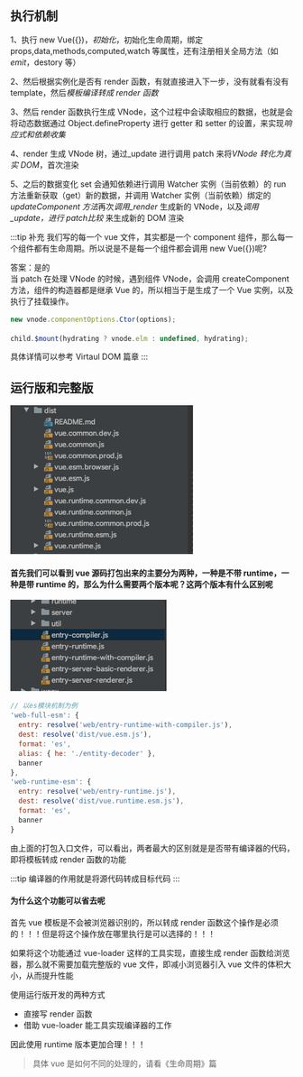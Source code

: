 ## 执行机制

1、执行 new Vue({})，<em>初始化</em>，初始化生命周期，绑定 props,data,methods,computed,watch 等属性，还有注册相关全局方法（如$emit，$destory 等）

2、然后根据实例化是否有 render 函数，有就直接进入下一步，没有就看有没有 template，然后<em>模板编译转成 render 函数</em>

3、然后 render 函数执行生成 VNode，这个过程中会读取相应的数据，也就是会将动态数据通过 Object.defineProperty 进行 getter 和 setter 的设置，来实现<em>响应式和依赖收集</em>

4、render 生成 VNode 树，通过\_update 进行调用 patch 来将<em>VNode 转化为真实 DOM</em>，首次渲染

5、之后的数据变化 set 会通知依赖进行调用 Watcher 实例（当前依赖）的 run 方法重新获取（get）新的数据，并调用 Watcher 实例（当前依赖）绑定的 <em>updateComponent 方法</em>再次<em>调用\_render</em> 生成新的 VNode，以及<em>调用\_update，进行 patch比较</em> 来生成新的 DOM 渲染

:::tip 补充
我们写的每一个 vue 文件，其实都是一个 component 组件，那么每一个组件都有生命周期。所以说是不是每一个组件都会调用 new Vue({})呢?

答案：是的  
当 patch 在处理 VNode 的时候，遇到组件 VNode，会调用 createComponent 方法，组件的构造器都是继承 Vue 的，所以相当于是生成了一个 Vue 实例，以及执行了挂载操作。

```js
new vnode.componentOptions.Ctor(options);

child.$mount(hydrating ? vnode.elm : undefined, hydrating);
```

具体详情可以参考 Virtaul DOM 篇章
:::

## 运行版和完整版

<a data-fancybox title="vue打包文件" href="/源码/vue打包文件.png">![vue打包文件](/源码/vue打包文件.png)</a>

#### 首先我们可以看到 vue 源码打包出来的主要分为两种，一种是不带 runtime，一种是带 runtime 的，那么为什么需要两个版本呢？这两个版本有什么区别呢

<a data-fancybox title="vue打包入口文件" href="/源码/vue打包入口文件.png">![vue打包入口文件](/源码/vue打包入口文件.png)</a>

```js
// 以es模块机制为例
'web-full-esm': {
  entry: resolve('web/entry-runtime-with-compiler.js'),
  dest: resolve('dist/vue.esm.js'),
  format: 'es',
  alias: { he: './entity-decoder' },
  banner
},
'web-runtime-esm': {
  entry: resolve('web/entry-runtime.js'),
  dest: resolve('dist/vue.runtime.esm.js'),
  format: 'es',
  banner
}
```

由上面的打包入口文件，可以看出，两者最大的区别就是是否带有编译器的代码，即将模板转成 render 函数的功能

:::tip
编译器的作用就是将源代码转成目标代码
:::

#### 为什么这个功能可以省去呢

首先 vue 模板是不会被浏览器识别的，所以转成 render 函数这个操作是必须的！！！但是将这个操作放在哪里执行是可以选择的！！！

如果将这个功能通过 vue-loader 这样的工具实现，直接生成 render 函数给浏览器，那么就不需要加载完整版的 vue 文件，即减小浏览器引入 vue 文件的体积大小，从而提升性能

使用运行版开发的两种方式

- 直接写 render 函数
- 借助 vue-loader 能工具实现编译器的工作

因此使用 runtime 版本更加合理！！！

> 具体 vue 是如何不同的处理的，请看《生命周期》篇

